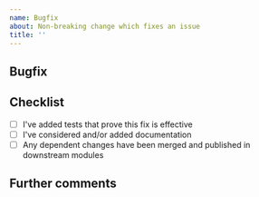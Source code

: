```yaml
---
name: Bugfix
about: Non-breaking change which fixes an issue
title: ''
---
```


## Bugfix

[//]: # (Describe the gist of the bug, and how your change resolves it. Be sure to link the related bug report!)

## Checklist

- [ ] I've added tests that prove this fix is effective
- [ ] I've considered and/or added documentation
- [ ] Any dependent changes have been merged and published in downstream modules

## Further comments

[//]: # (If this is a relatively large or complex change, kick off a discussion within the org and explain why you chose the solution you did and what alternatives you considered, etc... Please link any ADRs or TDDs)
